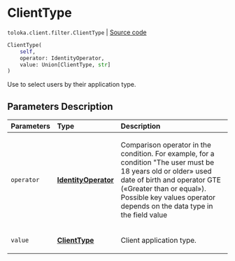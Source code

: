 # ClientType
`toloka.client.filter.ClientType` | [Source code](https://github.com/Toloka/toloka-kit/blob/v0.1.24/src/client/filter.py#L448)

```python
ClientType(
    self,
    operator: IdentityOperator,
    value: Union[ClientType, str]
)
```

Use to select users by their application type.

## Parameters Description

| Parameters | Type | Description |
| :----------| :----| :-----------|
`operator`|**[IdentityOperator](toloka.client.primitives.operators.IdentityOperator.md)**|<p>Comparison operator in the condition. For example, for a condition &quot;The user must be 18 years old or older» used date of birth and operator GTE («Greater than or equal»). Possible key values operator depends on the data type in the field value</p>
`value`|**[ClientType](toloka.client.filter.ClientType.ClientType.md)**|<p>Client application type.</p>
